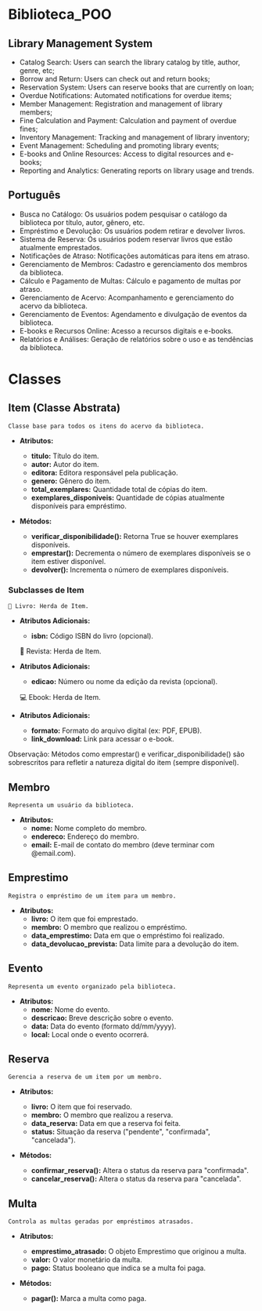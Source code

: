 # Biblioteca_POO

## Library Management System
* Catalog Search: Users can search the library catalog by title, author, genre, etc;
* Borrow and Return: Users can check out and return books;
* Reservation System: Users can reserve books that are currently on loan;
* Overdue Notifications: Automated notifications for overdue items;
* Member Management: Registration and management of library members;
* Fine Calculation and Payment: Calculation and payment of overdue fines;
* Inventory Management: Tracking and management of library inventory;
* Event Management: Scheduling and promoting library events;
* E-books and Online Resources: Access to digital resources and e-books;
* Reporting and Analytics: Generating reports on library usage and trends.
                         
## Português    
* Busca no Catálogo: Os usuários podem pesquisar o catálogo da biblioteca por título, autor, gênero, etc.    
* Empréstimo e Devolução: Os usuários podem retirar e devolver livros.                                       
* Sistema de Reserva: Os usuários podem reservar livros que estão atualmente emprestados.                    
* Notificações de Atraso: Notificações automáticas para itens em atraso.                                  
* Gerenciamento de Membros: Cadastro e gerenciamento dos membros da biblioteca.                             
* Cálculo e Pagamento de Multas: Cálculo e pagamento de multas por atraso.                                  
* Gerenciamento de Acervo: Acompanhamento e gerenciamento do acervo da biblioteca.                         
* Gerenciamento de Eventos: Agendamento e divulgação de eventos da biblioteca.                               
* E-books e Recursos Online: Acesso a recursos digitais e e-books.
* Relatórios e Análises: Geração de relatórios sobre o uso e as tendências da biblioteca.


# Classes
## Item (Classe Abstrata)
    Classe base para todos os itens do acervo da biblioteca.

* **Atributos:**
    * **titulo:** Título do item.
    * **autor:** Autor do item.
    * **editora:** Editora responsável pela publicação.
    * **genero:** Gênero do item.
    * **total_exemplares:** Quantidade total de cópias do item.
    * **exemplares_disponiveis:** Quantidade de cópias atualmente disponíveis para empréstimo.

* **Métodos:**
    * **verificar_disponibilidade():** Retorna True se houver exemplares disponíveis.
    * **emprestar():** Decrementa o número de exemplares disponíveis se o item estiver disponível.
    * **devolver():** Incrementa o número de exemplares disponíveis.

### Subclasses de Item
    📖 Livro: Herda de Item.
* **Atributos Adicionais:**
    * **isbn:** Código ISBN do livro (opcional).

    📰 Revista: Herda de Item.
* **Atributos Adicionais:**
    * **edicao:** Número ou nome da edição da revista (opcional).

    💻 Ebook: Herda de Item.
* **Atributos Adicionais:**
    * **formato:** Formato do arquivo digital (ex: PDF, EPUB).
    * **link_download:** Link para acessar o e-book.

Observação: Métodos como emprestar() e verificar_disponibilidade() são sobrescritos para refletir a natureza digital do item (sempre disponível).

## Membro
    Representa um usuário da biblioteca.

* **Atributos:**
    * **nome:** Nome completo do membro.
    * **endereco:** Endereço do membro.
    * **email:** E-mail de contato do membro (deve terminar com @email.com).

## Emprestimo
    Registra o empréstimo de um item para um membro.

* **Atributos:**
    * **livro:** O item que foi emprestado.
    * **membro:** O membro que realizou o empréstimo.
    * **data_emprestimo:** Data em que o empréstimo foi realizado.
    * **data_devolucao_prevista:** Data limite para a devolução do item.

## Evento
    Representa um evento organizado pela biblioteca.

* **Atributos:**
    * **nome:** Nome do evento.
    * **descricao:** Breve descrição sobre o evento.
    * **data:** Data do evento (formato dd/mm/yyyy).
    * **local:** Local onde o evento ocorrerá.

## Reserva
    Gerencia a reserva de um item por um membro.

* **Atributos:**
    * **livro:** O item que foi reservado.
    * **membro:** O membro que realizou a reserva.
    * **data_reserva:** Data em que a reserva foi feita.
    * **status:** Situação da reserva ("pendente", "confirmada", "cancelada").

* **Métodos:**
    * **confirmar_reserva():** Altera o status da reserva para "confirmada".
    * **cancelar_reserva():** Altera o status da reserva para "cancelada".

## Multa
    Controla as multas geradas por empréstimos atrasados.

* **Atributos:**
    * **emprestimo_atrasado:** O objeto Emprestimo que originou a multa.
    * **valor:** O valor monetário da multa.
    * **pago:** Status booleano que indica se a multa foi paga.

* **Métodos:**
    * **pagar():** Marca a multa como paga.
